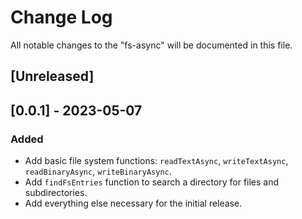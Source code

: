# Change Log

All notable changes to the "fs-async" will be documented in this file.

## [Unreleased]

## [0.0.1] - 2023-05-07

### Added

- Add basic file system functions: `readTextAsync`, `writeTextAsync`, `readBinaryAsync`, `writeBinaryAsync`.
- Add `findFsEntries` function to search a directory for files and subdirectories.
- Add everything else necessary for the initial release.

<!--
See: https://common-changelog.org/

## [0.0.1] - 2023-01-01

### Changed

### Added

### Removed

### Fixed
-->